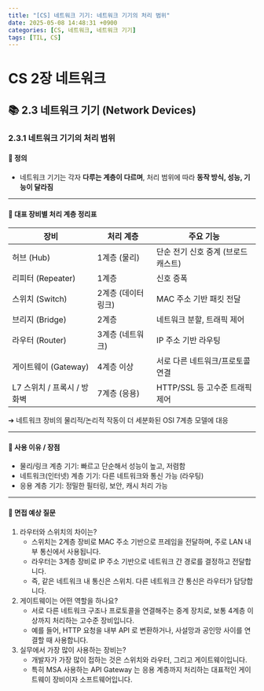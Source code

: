 ```yaml
---
title: "[CS] 네트워크 기기: 네트워크 기기의 처리 범위"
date: 2025-05-08 14:48:31 +0900
categories: [CS, 네트워크, 네트워크 기기]
tags: [TIL, CS]
---
```

# CS 2장 네트워크
## 📚 2.3 네트워크 기기 (Network Devices)

### 2.3.1 네트워크 기기의 처리 범위

#### 📘 정의
- 네트워크 기기는 각자 **다루는 계층이 다르며**, 처리 범위에 따라 **동작 방식, 성능, 기능이 달라짐**

---

#### 📌 대표 장비별 처리 계층 정리표

| 장비                 | 처리 계층        | 주요 기능                 |
|--------------------|--------------|-----------------------|
| 허브 (Hub)           | 1계층 (물리)     | 단순 전기 신호 중계 (브로드캐스트)  |
| 리피터 (Repeater)     | 1계층          | 신호 증폭                 |
| 스위치 (Switch)       | 2계층 (데이터 링크) | MAC 주소 기반 패킷 전달       |
| 브리지 (Bridge)       | 2계층          | 네트워크 분할, 트래픽 제어       |
| 라우터 (Router)       | 3계층 (네트워크)   | IP 주소 기반 라우팅          |
| 게이트웨이 (Gateway)    | 4계층 이상       | 서로 다른 네트워크/프로토콜 연결    |
| L7 스위치 / 프록시 / 방화벽 | 7계층 (응용)     | HTTP/SSL 등 고수준 트래픽 제어 |

➔ 네트워크 장비의 물리적/논리적 작동이 더 세분화된 OSI 7계층 모델에 대응

---

#### 🎯 사용 이유 / 장점
- 물리/링크 계층 기기: 빠르고 단순해서 성능이 높고, 저렴함
- 네트워크(인터넷) 계층 기기: 다른 네트워크와 통신 가능 (라우팅)
- 응용 계층 기기: 정밀한 필터링, 보안, 캐시 처리 가능


---  
#### 🎤 면접 예상 질문
1. 라우터와 스위치의 차이는?
   - 스위치는 2계층 장비로 MAC 주소 기반으로 프레임을 전달하며, 주로 LAN 내부 통신에서 사용됩니다.
   - 라우터는 3계층 장비로 IP 주소 기반으로 네트워크 간 경로를 결정하고 전달합니다.
   - 즉, 같은 네트워크 내 통신은 스위치. 다른 네트워크 간 통신은 라우터가 담당합니다.
2. 게이트웨이는 어떤 역할을 하나요?
   - 서로 다른 네트워크 구조나 프로토콜을 연결해주는 중계 장치로, 보통 4계층 이상까지 처리하는 고수준 장비입니다.
   - 예를 들어, HTTP 요청을 내부 API 로 변환하거나, 사설망과 공인망 사이를 연결할 때 사용합니다.
3. 실무에서 가장 많이 사용하는 장비는?
   - 개발자가 가장 많이 접하는 것은 스위치와 라우터, 그리고 게이트웨이입니다.
   - 특히 MSA 사용하는 API Gateway 는 응용 계층까지 처리하는 대표적인 게이트웨이 장비이자 소프트웨어입니다.
